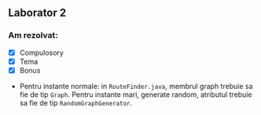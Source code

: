 ## Laborator 2

### Am rezolvat:

* [x] Compulosory 
* [x] Tema
* [x] Bonus 
* Pentru instante normale: in `RouteFinder.java`, membrul graph trebuie
sa fie de tip `Graph`. Pentru instante mari, generate random, atributul trebuie
sa fie de tip `RandomGraphGenerator`.

